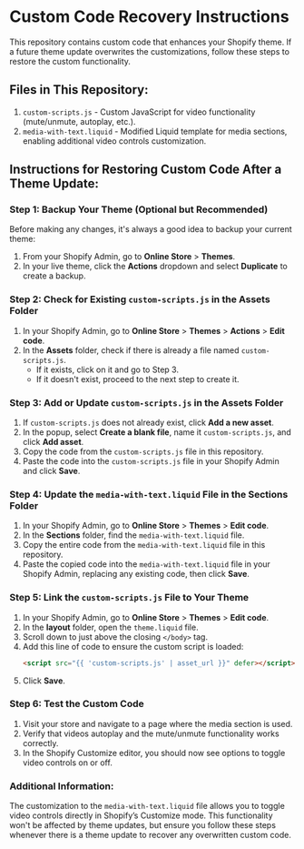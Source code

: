 # Custom Code Recovery Instructions

This repository contains custom code that enhances your Shopify theme. If a future theme update overwrites the customizations, follow these steps to restore the custom functionality.

## Files in This Repository:

1. `custom-scripts.js` - Custom JavaScript for video functionality (mute/unmute, autoplay, etc.).
2. `media-with-text.liquid` - Modified Liquid template for media sections, enabling additional video controls customization.

## Instructions for Restoring Custom Code After a Theme Update:

### Step 1: Backup Your Theme (Optional but Recommended)

Before making any changes, it's always a good idea to backup your current theme:

1. From your Shopify Admin, go to **Online Store** > **Themes**.
2. In your live theme, click the **Actions** dropdown and select **Duplicate** to create a backup.

### Step 2: Check for Existing `custom-scripts.js` in the Assets Folder

1. In your Shopify Admin, go to **Online Store** > **Themes** > **Actions** > **Edit code**.
2. In the **Assets** folder, check if there is already a file named `custom-scripts.js`.
   - If it exists, click on it and go to Step 3.
   - If it doesn't exist, proceed to the next step to create it.

### Step 3: Add or Update `custom-scripts.js` in the Assets Folder

1. If `custom-scripts.js` does not already exist, click **Add a new asset**.
2. In the popup, select **Create a blank file**, name it `custom-scripts.js`, and click **Add asset**.
3. Copy the code from the `custom-scripts.js` file in this repository.
4. Paste the code into the `custom-scripts.js` file in your Shopify Admin and click **Save**.

### Step 4: Update the `media-with-text.liquid` File in the Sections Folder

1. In your Shopify Admin, go to **Online Store** > **Themes** > **Edit code**.
2. In the **Sections** folder, find the `media-with-text.liquid` file.
3. Copy the entire code from the `media-with-text.liquid` file in this repository.
4. Paste the copied code into the `media-with-text.liquid` file in your Shopify Admin, replacing any existing code, then click **Save**.

### Step 5: Link the `custom-scripts.js` File to Your Theme

1. In your Shopify Admin, go to **Online Store** > **Themes** > **Edit code**.
2. In the **layout** folder, open the `theme.liquid` file.
3. Scroll down to just above the closing `</body>` tag.
4. Add this line of code to ensure the custom script is loaded:
   ```html
   <script src="{{ 'custom-scripts.js' | asset_url }}" defer></script>
   ```
5. Click **Save**.

### Step 6: Test the Custom Code

1. Visit your store and navigate to a page where the media section is used.
2. Verify that videos autoplay and the mute/unmute functionality works correctly.
3. In the Shopify Customize editor, you should now see options to toggle video controls on or off.

### Additional Information:

The customization to the `media-with-text.liquid` file allows you to toggle video controls directly in Shopify’s Customize mode. This functionality won't be affected by theme updates, but ensure you follow these steps whenever there is a theme update to recover any overwritten custom code.
